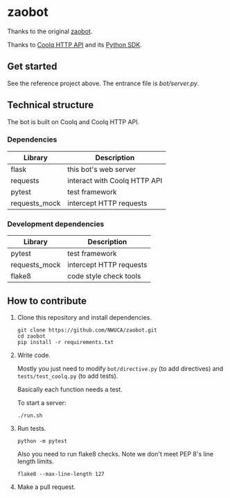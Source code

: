 # zaobot

Thanks to the original [zaobot](https://github.com/huiyiqun/zaobot).

Thanks to [Coolq HTTP API](https://github.com/richardchien/coolq-http-api) 
and its [Python SDK](https://github.com/cqmoe/python-cqhttp).

## Get started
See the reference project above.
The entrance file is *bot/server.py*.

## Technical structure
The bot is built on Coolq and Coolq HTTP API.

### Dependencies
| Library | Description|
| ------- |  --------  |
|flask| this bot's web server|
|requests| interact with Coolq HTTP API|
|pytest| test framework|
|requests_mock| intercept HTTP requests|

### Development dependencies
| Library | Description|
| ------- |  --------  |
|pytest| test framework|
|requests_mock| intercept HTTP requests|
|flake8| code style check tools|

## How to contribute
1. Clone this repository and install dependencies.
    ```shell script
    git clone https://github.com/NWUCA/zaobot.git
    cd zaobot
    pip install -r requirements.txt
    ```
   
2. Write code.

    Mostly you just need to modify `bot/directive.py` (to add directives) and `tests/test_coolq.py` (to add tests).
    
    Basically each function needs a test.
    
    To start a server:
    ```shell script
    ./run.sh
    ```
   
3. Run tests.
    ```shell script
    python -m pytest
    ```
    Also you need to run flake8 checks. Note we don't meet PEP 8's line length limits.
    ```shell script
    flake8 --max-line-length 127
    ```
   
4. Make a pull request.